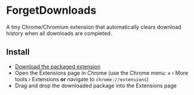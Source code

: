 # ForgetDownloads

A tiny Chrome/Chromium extension that automatically clears download history when all downloads are completed.

## Install

  - [Download the packaged extension](package/ForgetDownloads.crx?raw=true)
  - Open the Extensions page in Chrome (use the Chrome menu: `≡` › More tools › Extensions **or** navigate to `chrome://extensions`)
  - Drag and drop the downloaded package into the Extensions page
